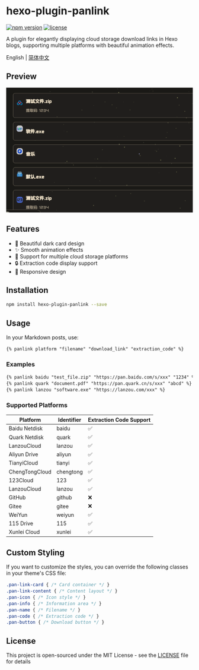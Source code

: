 # hexo-plugin-panlink

[![npm version](https://img.shields.io/npm/v/hexo-plugin-panlink)](https://www.npmjs.com/package/hexo-plugin-panlink)
[![license](https://img.shields.io/github/license/sucooer/hexo-plugin-panlink)](https://github.com/sucooer/hexo-plugin-panlink/blob/main/LICENSE)

A plugin for elegantly displaying cloud storage download links in Hexo blogs, supporting multiple platforms with beautiful animation effects.

English | [简体中文](./readme.md)

## Preview

![Preview](https://raw.githubusercontent.com/sucooer/hexo-plugin-panlink/main/assets/Preview/preview.gif)

## Features

- 🎨 Beautiful dark card design
- ✨ Smooth animation effects
- 🎯 Support for multiple cloud storage platforms
- 🔒 Extraction code display support
- 📱 Responsive design

## Installation

```bash
npm install hexo-plugin-panlink --save
```

## Usage

In your Markdown posts, use:

```markdown
{% panlink platform "filename" "download_link" "extraction_code" %}
```

### Examples

```markdown
{% panlink baidu "test_file.zip" "https://pan.baidu.com/s/xxx" "1234" %}
{% panlink quark "document.pdf" "https://pan.quark.cn/s/xxx" "abcd" %}
{% panlink lanzou "software.exe" "https://lanzou.com/xxx" %}
```

### Supported Platforms

| Platform | Identifier | Extraction Code Support |
|----------|------------|------------------------|
| Baidu Netdisk | baidu | ✅ |
| Quark Netdisk | quark | ✅ |
| LanzouCloud | lanzou | ✅ |
| Aliyun Drive | aliyun | ✅ |
| TianyiCloud | tianyi | ✅ |
| ChengTongCloud | chengtong | ✅ |
| 123Cloud | 123 | ✅ |
| LanzouCloud | lanzou | ✅ |
| GitHub | github | ❌ |
| Gitee | gitee | ❌ |
| WeiYun | weiyun | ✅ |
| 115 Drive | 115 | ✅ |
| Xunlei Cloud | xunlei | ✅ |

## Custom Styling

If you want to customize the styles, you can override the following classes in your theme's CSS file:

```css
.pan-link-card { /* Card container */ }
.pan-link-content { /* Content layout */ }
.pan-icon { /* Icon style */ }
.pan-info { /* Information area */ }
.pan-name { /* Filename */ }
.pan-code { /* Extraction code */ }
.pan-button { /* Download button */ }
```

## License

This project is open-sourced under the MIT License - see the [LICENSE](LICENSE) file for details
